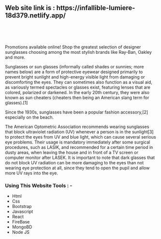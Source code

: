 


<h2>Web site link is : https://infallible-lumiere-18d379.netlify.app/ </h2>

<br>
<br>
<br>

<p>Promotions available online! Shop the greatest selection of designer sunglasses choosing among the most stylish brands like Ray-Ban, Oakley and more.</p>
<p>Sunglasses or sun glasses (informally called shades or sunnies; more names below) are a form of protective eyewear designed primarily to prevent bright sunlight and high-energy visible light from damaging or discomforting the eyes. They can sometimes also function as a visual aid, as variously termed spectacles or glasses exist, featuring lenses that are colored, polarized or darkened. In the early 20th century, they were also known as sun cheaters (cheaters then being an American slang term for glasses).[1]

Since the 1930s, sunglasses have been a popular fashion accessory,[2] especially on the beach.

The American Optometric Association recommends wearing sunglasses that block ultraviolet radiation (UV) whenever a person is in the sunlight[3] to protect the eyes from UV and blue light, which can cause several serious eye problems. Their usage is mandatory immediately after some surgical procedures, such as LASIK, and recommended for a certain time period in dusty areas, when leaving the house and in front of a TV screen or computer monitor after LASEK. It is important to note that dark glasses that do not block UV radiation can be more damaging to the eyes than not wearing eye protection at all, since they tend to open the pupil and allow more UV rays into the eye.</p>

<div>
    <h3>Using This Website Tools : -</h3>
    <ul>
        <li>Html </li>
        <li>Css </li>
        <li>Bootstrap </li>
        <li>Javascript </li>
        <li>React </li>
        <li>FireBase </li>
        <li>MongoBD </li>
        <li>Node JS </li>  
    </ul>
</div>
